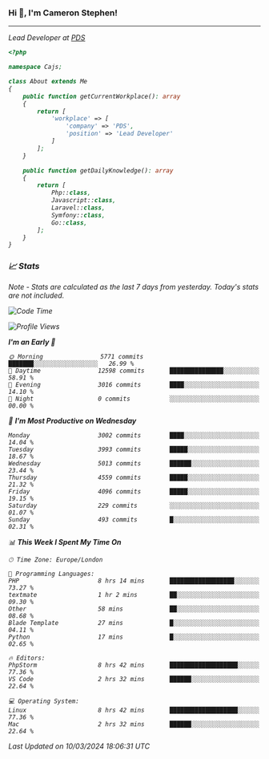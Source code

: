 ### Hi 👋, I'm Cameron Stephen!
<hr>
<p><em>Lead Developer at <a href="https://prindatasolutions.co.uk">PDS</a></p>


```php
<?php

namespace Cajs;

class About extends Me
{
    public function getCurrentWorkplace(): array
    {
        return [
            'workplace' => [
                'company' => 'PDS',
                'position' => 'Lead Developer'
            ]
        ];
    }

    public function getDailyKnowledge(): array
    {
        return [
            Php::class,
            Javascript::class,
            Laravel::class,
            Symfony::class,
            Go::class,
        ];
    }
}
```

### 📈 Stats
<p><em>Note - Stats are calculated as the last 7 days from yesterday. Today's stats are not included.</em></p>


<!--START_SECTION:waka-->
![Code Time](http://img.shields.io/badge/Code%20Time-3%2C729%20hrs%2018%20mins-blue)

![Profile Views](http://img.shields.io/badge/Profile%20Views-0-blue)

**I'm an Early 🐤** 

```text
🌞 Morning                5771 commits        ███████░░░░░░░░░░░░░░░░░░   26.99 % 
🌆 Daytime                12598 commits       ███████████████░░░░░░░░░░   58.91 % 
🌃 Evening                3016 commits        ████░░░░░░░░░░░░░░░░░░░░░   14.10 % 
🌙 Night                  0 commits           ░░░░░░░░░░░░░░░░░░░░░░░░░   00.00 % 
```
📅 **I'm Most Productive on Wednesday** 

```text
Monday                   3002 commits        ████░░░░░░░░░░░░░░░░░░░░░   14.04 % 
Tuesday                  3993 commits        █████░░░░░░░░░░░░░░░░░░░░   18.67 % 
Wednesday                5013 commits        ██████░░░░░░░░░░░░░░░░░░░   23.44 % 
Thursday                 4559 commits        █████░░░░░░░░░░░░░░░░░░░░   21.32 % 
Friday                   4096 commits        █████░░░░░░░░░░░░░░░░░░░░   19.15 % 
Saturday                 229 commits         ░░░░░░░░░░░░░░░░░░░░░░░░░   01.07 % 
Sunday                   493 commits         █░░░░░░░░░░░░░░░░░░░░░░░░   02.31 % 
```


📊 **This Week I Spent My Time On** 

```text
🕑︎ Time Zone: Europe/London

💬 Programming Languages: 
PHP                      8 hrs 14 mins       ██████████████████░░░░░░░   73.27 % 
textmate                 1 hr 2 mins         ██░░░░░░░░░░░░░░░░░░░░░░░   09.30 % 
Other                    58 mins             ██░░░░░░░░░░░░░░░░░░░░░░░   08.68 % 
Blade Template           27 mins             █░░░░░░░░░░░░░░░░░░░░░░░░   04.11 % 
Python                   17 mins             █░░░░░░░░░░░░░░░░░░░░░░░░   02.65 % 

🔥 Editors: 
PhpStorm                 8 hrs 42 mins       ███████████████████░░░░░░   77.36 % 
VS Code                  2 hrs 32 mins       ██████░░░░░░░░░░░░░░░░░░░   22.64 % 

💻 Operating System: 
Linux                    8 hrs 42 mins       ███████████████████░░░░░░   77.36 % 
Mac                      2 hrs 32 mins       ██████░░░░░░░░░░░░░░░░░░░   22.64 % 
```


 Last Updated on 10/03/2024 18:06:31 UTC
<!--END_SECTION:waka-->
